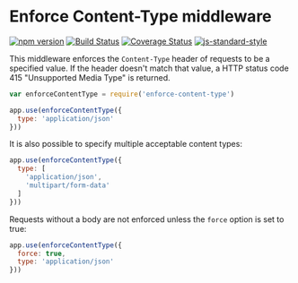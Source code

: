 Enforce Content-Type middleware
===============================
[![npm version](https://badge.fury.io/js/enforce-content-type.svg)](https://badge.fury.io/js/enforce-content-type)
[![Build Status](https://travis-ci.org/gonsfx/enforce-content-type.svg?branch=master)](https://travis-ci.org/gonsfx/enforce-content-type)
[![Coverage Status](https://coveralls.io/repos/github/gonsfx/enforce-content-type/badge.svg?branch=master)](https://coveralls.io/github/gonsfx/enforce-content-type?branch=master)
[![js-standard-style](https://img.shields.io/badge/code%20style-standard-brightgreen.svg)](http://standardjs.com/)

This middleware enforces the `Content-Type` header of requests to be a specified value.
If the header doesn't match that value, a HTTP status code 415 "Unsupported Media Type" is returned.

```javascript
var enforceContentType = require('enforce-content-type')

app.use(enforceContentType({
  type: 'application/json'
}))
```

It is also possible to specify multiple acceptable content types:

```javascript
app.use(enforceContentType({
  type: [
    'application/json',
    'multipart/form-data'
  ]
}))
```

Requests without a body are not enforced unless the `force` option is set to true:

```javascript
app.use(enforceContentType({
  force: true,
  type: 'application/json'
}))
```
